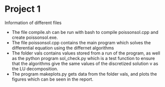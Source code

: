 # Project 1

Information of different files

- The file compile.sh can be run with bash to compile poissonsol.cpp and create poissonsol.exe.
- The file poissonsol.cpp contains the main program which solves the differential equation using the differnet algorithms
- The folder vals contains values stored from a run of the program, as well as the python program sol_check.py which is a test function to ensure that the algorithms give the same values of the discretized solution v as the LU decomposition.
- The program makeplots.py gets data from the folder vals, and plots the figures which can be seen in the report.
